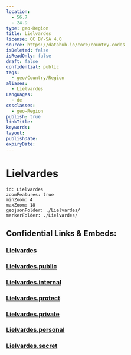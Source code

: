 ```yaml
---
location:
  - 56.7
  - 24.9
type: geo-Region
title: Lielvardes
license: CC BY-SA 4.0
source: https://datahub.io/core/country-codes
isDeleted: false
isReadOnly: false
draft: false
confidential: public
tags:
  - geo/Country/Region
aliases:
  - Lielvardes
Languages:
  - de
cssclasses:
  - geo-Region
publish: true
linkTitle:
keywords:
layout:
publishDate:
expiryDate:
---
```


# Lielvardes

```leaflet
id: Lielvardes
zoomFeatures: true 
minZoom: 4 
maxZoom: 18
geojsonFolder: ./Lielvardes/
markerFolder: ./Lielvardes/
```


## Confidential Links & Embeds: 

### [Lielvardes](/_Standards/Earth/Continent/Europe/Europe~North/Latvia/Counties/Lielvardes.md) 

### [Lielvardes.public](/_public/Earth/Continent/Europe/Europe~North/Latvia/Counties/Lielvardes.public.md) 

### [Lielvardes.internal](/_internal/Earth/Continent/Europe/Europe~North/Latvia/Counties/Lielvardes.internal.md) 

### [Lielvardes.protect](/_protect/Earth/Continent/Europe/Europe~North/Latvia/Counties/Lielvardes.protect.md) 

### [Lielvardes.private](/_private/Earth/Continent/Europe/Europe~North/Latvia/Counties/Lielvardes.private.md) 

### [Lielvardes.personal](/_personal/Earth/Continent/Europe/Europe~North/Latvia/Counties/Lielvardes.personal.md) 

### [Lielvardes.secret](/_secret/Earth/Continent/Europe/Europe~North/Latvia/Counties/Lielvardes.secret.md)

